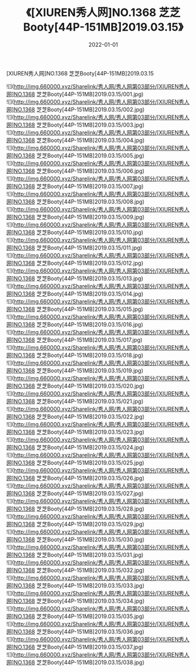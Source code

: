 ﻿---
layout: post
title:  《[XIUREN秀人网]NO.1368 芝芝Booty[44P-151MB]2019.03.15》
date:   2022-01-01
img: http://img.660000.xyz/Sharelink/秀人网/秀人网第03部分/[XIUREN秀人网]NO.1368 芝芝Booty[44P-151MB]2019.03.15/000.jpg
categories: [美女, 清纯, 唯美]
---

[XIUREN秀人网]NO.1368 芝芝Booty[44P-151MB]2019.03.15

 ![](http://img.660000.xyz/Sharelink/秀人网/秀人网第03部分/[XIUREN秀人网]NO.1368 芝芝Booty[44P-151MB]2019.03.15/001.jpg) <br>![](http://img.660000.xyz/Sharelink/秀人网/秀人网第03部分/[XIUREN秀人网]NO.1368 芝芝Booty[44P-151MB]2019.03.15/002.jpg) <br>![](http://img.660000.xyz/Sharelink/秀人网/秀人网第03部分/[XIUREN秀人网]NO.1368 芝芝Booty[44P-151MB]2019.03.15/003.jpg) <br>![](http://img.660000.xyz/Sharelink/秀人网/秀人网第03部分/[XIUREN秀人网]NO.1368 芝芝Booty[44P-151MB]2019.03.15/004.jpg) <br>![](http://img.660000.xyz/Sharelink/秀人网/秀人网第03部分/[XIUREN秀人网]NO.1368 芝芝Booty[44P-151MB]2019.03.15/005.jpg) <br>![](http://img.660000.xyz/Sharelink/秀人网/秀人网第03部分/[XIUREN秀人网]NO.1368 芝芝Booty[44P-151MB]2019.03.15/006.jpg) <br>![](http://img.660000.xyz/Sharelink/秀人网/秀人网第03部分/[XIUREN秀人网]NO.1368 芝芝Booty[44P-151MB]2019.03.15/007.jpg) <br>![](http://img.660000.xyz/Sharelink/秀人网/秀人网第03部分/[XIUREN秀人网]NO.1368 芝芝Booty[44P-151MB]2019.03.15/008.jpg) <br>![](http://img.660000.xyz/Sharelink/秀人网/秀人网第03部分/[XIUREN秀人网]NO.1368 芝芝Booty[44P-151MB]2019.03.15/009.jpg) <br>![](http://img.660000.xyz/Sharelink/秀人网/秀人网第03部分/[XIUREN秀人网]NO.1368 芝芝Booty[44P-151MB]2019.03.15/010.jpg) <br>![](http://img.660000.xyz/Sharelink/秀人网/秀人网第03部分/[XIUREN秀人网]NO.1368 芝芝Booty[44P-151MB]2019.03.15/011.jpg) <br>![](http://img.660000.xyz/Sharelink/秀人网/秀人网第03部分/[XIUREN秀人网]NO.1368 芝芝Booty[44P-151MB]2019.03.15/012.jpg) <br>![](http://img.660000.xyz/Sharelink/秀人网/秀人网第03部分/[XIUREN秀人网]NO.1368 芝芝Booty[44P-151MB]2019.03.15/013.jpg) <br>![](http://img.660000.xyz/Sharelink/秀人网/秀人网第03部分/[XIUREN秀人网]NO.1368 芝芝Booty[44P-151MB]2019.03.15/014.jpg) <br>![](http://img.660000.xyz/Sharelink/秀人网/秀人网第03部分/[XIUREN秀人网]NO.1368 芝芝Booty[44P-151MB]2019.03.15/015.jpg) <br>![](http://img.660000.xyz/Sharelink/秀人网/秀人网第03部分/[XIUREN秀人网]NO.1368 芝芝Booty[44P-151MB]2019.03.15/016.jpg) <br>![](http://img.660000.xyz/Sharelink/秀人网/秀人网第03部分/[XIUREN秀人网]NO.1368 芝芝Booty[44P-151MB]2019.03.15/017.jpg) <br>![](http://img.660000.xyz/Sharelink/秀人网/秀人网第03部分/[XIUREN秀人网]NO.1368 芝芝Booty[44P-151MB]2019.03.15/018.jpg) <br>![](http://img.660000.xyz/Sharelink/秀人网/秀人网第03部分/[XIUREN秀人网]NO.1368 芝芝Booty[44P-151MB]2019.03.15/019.jpg) <br>![](http://img.660000.xyz/Sharelink/秀人网/秀人网第03部分/[XIUREN秀人网]NO.1368 芝芝Booty[44P-151MB]2019.03.15/020.jpg) <br>![](http://img.660000.xyz/Sharelink/秀人网/秀人网第03部分/[XIUREN秀人网]NO.1368 芝芝Booty[44P-151MB]2019.03.15/021.jpg) <br>![](http://img.660000.xyz/Sharelink/秀人网/秀人网第03部分/[XIUREN秀人网]NO.1368 芝芝Booty[44P-151MB]2019.03.15/022.jpg) <br>![](http://img.660000.xyz/Sharelink/秀人网/秀人网第03部分/[XIUREN秀人网]NO.1368 芝芝Booty[44P-151MB]2019.03.15/023.jpg) <br>![](http://img.660000.xyz/Sharelink/秀人网/秀人网第03部分/[XIUREN秀人网]NO.1368 芝芝Booty[44P-151MB]2019.03.15/024.jpg) <br>![](http://img.660000.xyz/Sharelink/秀人网/秀人网第03部分/[XIUREN秀人网]NO.1368 芝芝Booty[44P-151MB]2019.03.15/025.jpg) <br>![](http://img.660000.xyz/Sharelink/秀人网/秀人网第03部分/[XIUREN秀人网]NO.1368 芝芝Booty[44P-151MB]2019.03.15/026.jpg) <br>![](http://img.660000.xyz/Sharelink/秀人网/秀人网第03部分/[XIUREN秀人网]NO.1368 芝芝Booty[44P-151MB]2019.03.15/027.jpg) <br>![](http://img.660000.xyz/Sharelink/秀人网/秀人网第03部分/[XIUREN秀人网]NO.1368 芝芝Booty[44P-151MB]2019.03.15/028.jpg) <br>![](http://img.660000.xyz/Sharelink/秀人网/秀人网第03部分/[XIUREN秀人网]NO.1368 芝芝Booty[44P-151MB]2019.03.15/029.jpg) <br>![](http://img.660000.xyz/Sharelink/秀人网/秀人网第03部分/[XIUREN秀人网]NO.1368 芝芝Booty[44P-151MB]2019.03.15/030.jpg) <br>![](http://img.660000.xyz/Sharelink/秀人网/秀人网第03部分/[XIUREN秀人网]NO.1368 芝芝Booty[44P-151MB]2019.03.15/031.jpg) <br>![](http://img.660000.xyz/Sharelink/秀人网/秀人网第03部分/[XIUREN秀人网]NO.1368 芝芝Booty[44P-151MB]2019.03.15/032.jpg) <br>![](http://img.660000.xyz/Sharelink/秀人网/秀人网第03部分/[XIUREN秀人网]NO.1368 芝芝Booty[44P-151MB]2019.03.15/033.jpg) <br>![](http://img.660000.xyz/Sharelink/秀人网/秀人网第03部分/[XIUREN秀人网]NO.1368 芝芝Booty[44P-151MB]2019.03.15/034.jpg) <br>![](http://img.660000.xyz/Sharelink/秀人网/秀人网第03部分/[XIUREN秀人网]NO.1368 芝芝Booty[44P-151MB]2019.03.15/035.jpg) <br>![](http://img.660000.xyz/Sharelink/秀人网/秀人网第03部分/[XIUREN秀人网]NO.1368 芝芝Booty[44P-151MB]2019.03.15/036.jpg) <br>![](http://img.660000.xyz/Sharelink/秀人网/秀人网第03部分/[XIUREN秀人网]NO.1368 芝芝Booty[44P-151MB]2019.03.15/037.jpg) <br>![](http://img.660000.xyz/Sharelink/秀人网/秀人网第03部分/[XIUREN秀人网]NO.1368 芝芝Booty[44P-151MB]2019.03.15/038.jpg) <br>